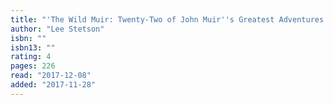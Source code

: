 ```yaml
---
title: "'The Wild Muir: Twenty-Two of John Muir''s Greatest Adventures'"
author: "Lee Stetson"
isbn: ""
isbn13: ""
rating: 4
pages: 226
read: "2017-12-08"
added: "2017-11-28"
---
```


